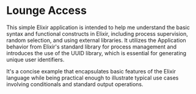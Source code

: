 # Lounge Access

This simple Elixir application is intended to help me understand the basic syntax and functional constructs in Elixir, including process supervision, random selection, and using external libraries. It utilizes the Application behavior from Elixir's standard library for process management and introduces the use of the UUID library, which is essential for generating unique user identifiers.

It's a concise example that encapsulates basic features of the Elixir language while being practical enough to illustrate typical use cases involving conditionals and standard output operations.

